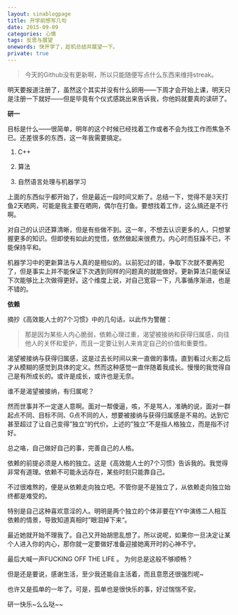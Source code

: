 ```yaml
---
layout: sinablogpage
title: 开学前想写几句
date: 2015-09-09
categories: 心情 
tags: 反思与展望
onewords: 快开学了，趁机总结并展望一下。
private: true
---
```

> 今天的Github没有更新啊，所以只能随便写点什么东西来维持streak。

明天要报道注册了，虽然这个其实并没有什么卵用——下周才会开始上课，明天只是注册一下就好——但是毕竟有个仪式感跳出来告诉我，你他妈就要真的读研了。

**研一**

目标是什么——很简单，明年的这个时候已经找着工作或者不会为找工作而焦急不已。还差很多的东西，这一年我需要搞定。

1. C++ 

2. 算法

3. 自然语言处理与机器学习

上面的东西似乎都开始了，但是最近一段时间又断了。总结一下，觉得不是3天打鱼2天晒网，可能是我主要在晒网，偶尔在打鱼。要想找着工作，这么搞还是不行啊。

对自己的认识还算清晰，但是有些做不到。这一年，不想去认识更多的人，只想掌握更多的知识。但即使有如此的觉悟，依然做起来很费力。内心时而狂躁不已，不能保持平和。

机器学习中的更新算法与人真的是相似的。以前犯过的错，争取下次就不要再犯了，但是事实上并不能保证下次遇到同样的问题真的就能做好。更新算法只能保证下次能够比上次做得更好。这个维度上说，对自己宽容一下，凡事循序渐进，也是不错的。

**依赖**

摘抄《高效能人士的7个习惯》中的几句话，以此作为警醒：

> 那是因为某些人内心脆弱，依赖心理过重，渴望被接纳和获得归属感，向往他人的关怀和爱护，而且一定要让别人来肯定自己的价值和重要性。

渴望被接纳与获得归属感，这是过去长时间以来一直做的事情。直到看过火影之后才从模糊的感觉到具体的定义。然而这种感觉一直伴随着我成长。慢慢的我觉得自己是有所成长的。或许是成长，或许也是无奈。

谁不是渴望被接纳，有归属呢？

然而世事并不一定遂人意啊。面对一帮傻逼，咳，不是骂人，准确的说，面对一群起点不同、目标不同、G点不同的人，想要被接纳与获得归属感是不易的。达到它甚至超过了让自己变得”独立“的代价。上述的”独立“不是指人格独立，而是指不讨好。

总之咯，自己做好自己的事，完善自己的人格。

依赖的前提必须是人格的独立。这是《高效能人士的7个习惯》告诉我的。我觉得非常有道理。依赖不可能永远存在，某些时刻只能靠自己。

不过很难熬的，便是从依赖走向独立吧。不管你是不是独立了，从依赖走向独立始终都是难受的。

特别是自己这种喜欢意淫的人。明明是两个独立的个体非要在YY中演练二人相互依赖的情景，导致知道真相时”眼泪掉下来“。

最近她就开始不理我了。自己又开始胡思乱想了。所以说呢，如果你一旦决定让某个人进入你的内心，那你就一定要做好准备迎接她离开时的心神不宁。

最后大喊一声FUCKING OFF THE LIFE 。 为何总是这般不够顺畅？

但是还是要说，感谢生活，至少我还能自主活着，而且意愿还很强烈呢~

也许又是孤单的一年了。可是，孤单也是很快乐的事，好过惴惴不安。

研一快乐~么么哒~~


